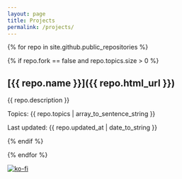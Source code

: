 ```yaml
---
layout: page
title: Projects
permalink: /projects/
---
```



{% for repo in site.github.public_repositories %}

{% if repo.fork == false and repo.topics.size > 0 %}

## [{{ repo.name }}]({{ repo.html_url }})

{{ repo.description }}

Topics: {{ repo.topics | array_to_sentence_string }}

Last updated: {{ repo.updated_at | date_to_string }}

{% endif %}

{% endfor %}

[![ko-fi](https://ko-fi.com/img/githubbutton_sm.svg)](https://ko-fi.com/U7U5L8F29)


